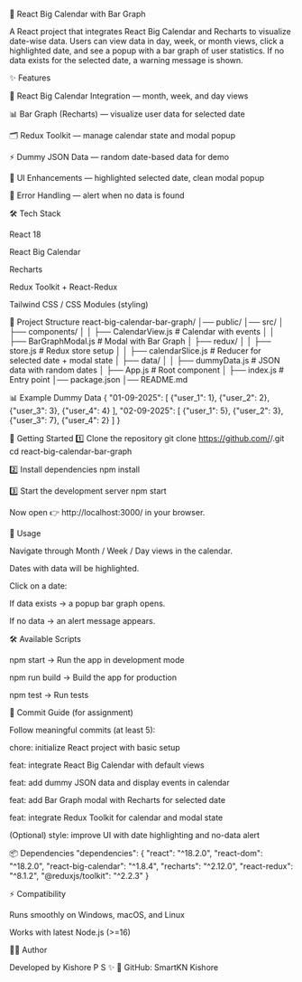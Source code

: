 📅 React Big Calendar with Bar Graph

A React project that integrates React Big Calendar and Recharts to visualize date-wise data.
Users can view data in day, week, or month views, click a highlighted date, and see a popup with a bar graph of user statistics.
If no data exists for the selected date, a warning message is shown.

✨ Features

📅 React Big Calendar Integration — month, week, and day views

📊 Bar Graph (Recharts) — visualize user data for selected date

🗂️ Redux Toolkit — manage calendar state and modal popup

⚡ Dummy JSON Data — random date-based data for demo

🎨 UI Enhancements — highlighted selected date, clean modal popup

🚨 Error Handling — alert when no data is found

🛠️ Tech Stack

React 18

React Big Calendar

Recharts

Redux Toolkit + React-Redux

Tailwind CSS / CSS Modules (styling)

📂 Project Structure
react-big-calendar-bar-graph/
│── public/
│── src/
│   ├── components/
│   │   ├── CalendarView.js      # Calendar with events
│   │   ├── BarGraphModal.js     # Modal with Bar Graph
│   ├── redux/
│   │   ├── store.js             # Redux store setup
│   │   ├── calendarSlice.js     # Reducer for selected date + modal state
│   ├── data/
│   │   ├── dummyData.js         # JSON data with random dates
│   ├── App.js                   # Root component
│   ├── index.js                 # Entry point
│── package.json
│── README.md

📊 Example Dummy Data
{
  "01-09-2025": [
    {"user_1": 1},
    {"user_2": 2},
    {"user_3": 3},
    {"user_4": 4}
  ],
  "02-09-2025": [
    {"user_1": 5},
    {"user_2": 3},
    {"user_3": 7},
    {"user_4": 2}
  ]
}

🚀 Getting Started
1️⃣ Clone the repository
git clone https://github.com/<your-username>/<repo-name>.git
cd react-big-calendar-bar-graph

2️⃣ Install dependencies
npm install

3️⃣ Start the development server
npm start


Now open 👉 http://localhost:3000/
 in your browser.

🧪 Usage

Navigate through Month / Week / Day views in the calendar.

Dates with data will be highlighted.

Click on a date:

If data exists → a popup bar graph opens.

If no data → an alert message appears.

🛠️ Available Scripts

npm start → Run the app in development mode

npm run build → Build the app for production

npm test → Run tests

📝 Commit Guide (for assignment)

Follow meaningful commits (at least 5):

chore: initialize React project with basic setup

feat: integrate React Big Calendar with default views

feat: add dummy JSON data and display events in calendar

feat: add Bar Graph modal with Recharts for selected date

feat: integrate Redux Toolkit for calendar and modal state

(Optional) style: improve UI with date highlighting and no-data alert

📦 Dependencies
"dependencies": {
  "react": "^18.2.0",
  "react-dom": "^18.2.0",
  "react-big-calendar": "^1.8.4",
  "recharts": "^2.12.0",
  "react-redux": "^8.1.2",
  "@reduxjs/toolkit": "^2.2.3"
}

⚡ Compatibility

Runs smoothly on Windows, macOS, and Linux

Works with latest Node.js (>=16)

👨‍💻 Author

Developed by Kishore P S ✨
📌 GitHub: SmartKN Kishore